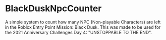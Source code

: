 # BlackDuskNpcCounter
A simple system to count how many NPC (Non-playable Characters) are left in the Roblox Entry Point Mission: Black Dusk. This was made to be used for the 2021 Anniversary Challenges Day 4: "UNSTOPPABLE TO THE END".
